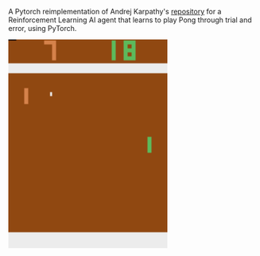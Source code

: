 A Pytorch reimplementation of Andrej Karpathy's [repository](https://karpathy.github.io/2016/05/31/rl/) for a Reinforcement Learning AI agent that learns to play Pong through trial and error, using PyTorch.


![My Image](screenshot.png)
